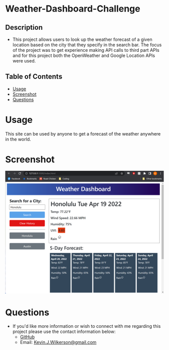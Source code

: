 # Weather-Dashboard-Challenge

## Description

- This project allows users to look up the weather forecast of a given location based on the city that they specify in the search bar. The focus of the project was to get experience making API calls to third part APIs and for this project both the OpenWeather and Google Location APIs were used.

## Table of Contents

- [Usage](#Usage)
- [Screenshot](#screenshot)
- [Questions](#questions)

# Usage

This site can be used by anyone to get a forecast of the weather anywhere in the world.

# Screenshot

<img src="assets\images\Screenshot.png" alt="Screenshot of the weather dashboard">

# Questions

- If you'd like more information or wish to connect with me regarding this project please use the contact information below:
  - [GitHub](https://github.com/KevinJWilkerson)
  - Email: Kevin.J.Wilkerson@gmail.com
